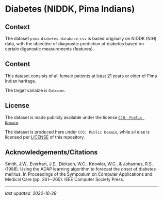 # Diabetes (NIDDK, Pima Indians)

## Context

The dataset `pima-diabetes-database.csv` is based originally on NIDDK (NIH) data, with the objective of diagnostic prediction of diabetes based on certain diganostic measurements (features).

## Content

This dataset consists of all female patients at least 21 years or older of Pima Indian haritage.

The target variable is `Outcome`.

## License

The dataset is made publicly available under the license [`CC0: Public Domain`](https://creativecommons.org/publicdomain/zero/1.0/).

The dataset is produced here under `CCO: Public Domain`, while all else is licensed per [LICENSE](../../../LICENSE) of this repository.

## Acknowledgements/Citations 

Smith, J.W., Everhart, J.E., Dickson, W.C., Knowler, W.C., & Johannes, R.S. (1988). Using the ADAP learning algorithm to forecast the onset of diabetes mellitus. In Proceedings of the Symposium on Computer Applications and Medical Care (pp. 261--265). IEEE Computer Society Press.

---
_last updated: 2022-10-28_